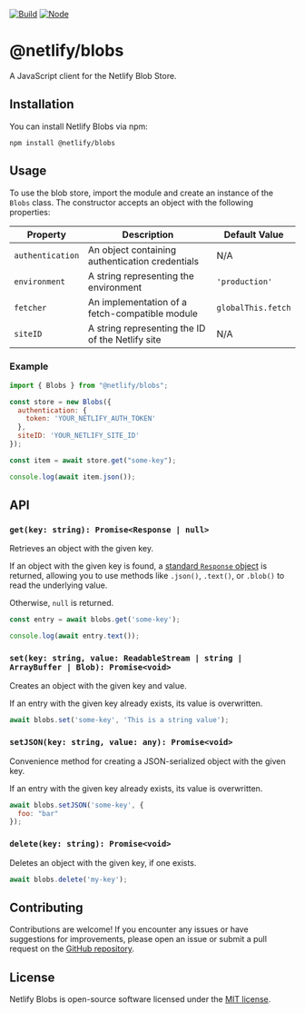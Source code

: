 [![Build](https://github.com/netlify/blobs/workflows/Build/badge.svg)](https://github.com/netlify/blobs/actions)
[![Node](https://img.shields.io/node/v/@netlify/blobs.svg?logo=node.js)](https://www.npmjs.com/package/@netlify/blobs)

# @netlify/blobs

A JavaScript client for the Netlify Blob Store.

## Installation

You can install Netlify Blobs via npm:

```shell
npm install @netlify/blobs
```

## Usage

To use the blob store, import the module and create an instance of the `Blobs` class. The constructor accepts an object with the following properties:

| Property        | Description                                               | Default Value |
|-----------------|-----------------------------------------------------------|---------------|
| `authentication` | An object containing authentication credentials           | N/A        |
| `environment`    | A string representing the environment                     | `'production'`|
| `fetcher`        | An implementation of a fetch-compatible module            | `globalThis.fetch`       |
| `siteID`        | A string representing the ID of the Netlify site          | N/A        |

### Example

```javascript
import { Blobs } from "@netlify/blobs";

const store = new Blobs({
  authentication: {
    token: 'YOUR_NETLIFY_AUTH_TOKEN'
  },
  siteID: 'YOUR_NETLIFY_SITE_ID'
});

const item = await store.get("some-key");

console.log(await item.json());
```

## API

### `get(key: string): Promise<Response | null>`

Retrieves an object with the given key.

If an object with the given key is found, a [standard `Response` object](https://developer.mozilla.org/en-US/docs/Web/API/Response) is returned, allowing you to use methods like `.json()`, `.text()`, or `.blob()` to read the underlying value.

Otherwise, `null` is returned.

```javascript
const entry = await blobs.get('some-key');

console.log(await entry.text());
```

### `set(key: string, value: ReadableStream | string | ArrayBuffer | Blob): Promise<void>`

Creates an object with the given key and value.

If an entry with the given key already exists, its value is overwritten.

```javascript
await blobs.set('some-key', 'This is a string value');
```

### `setJSON(key: string, value: any): Promise<void>`

Convenience method for creating a JSON-serialized object with the given key.

If an entry with the given key already exists, its value is overwritten.

```javascript
await blobs.setJSON('some-key', {
  foo: "bar"
});
```

### `delete(key: string): Promise<void>`

Deletes an object with the given key, if one exists.

```javascript
await blobs.delete('my-key');
```

## Contributing

Contributions are welcome! If you encounter any issues or have suggestions for improvements, please open an issue or submit a pull request on the [GitHub repository](https://github.com/example/netlify-blobs).

## License

Netlify Blobs is open-source software licensed under the [MIT license](https://github.com/example/netlify-blobs/blob/main/LICENSE).

